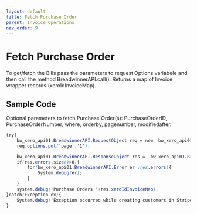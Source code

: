 ```yaml
---
layout: default
title: Fetch Purchase Order
parent: Invoice Operations
nav_order: 9
---
```


# Fetch Purchase Order

To get/fetch the Bills pass the parameters to request.Options variabele and then call the method BreadwinnerAPI.call(). Returns a map of Invoice  wrapper records (xeroIdInvoiceMap).

## Sample Code

Optional parameters to fetch Purchase Order(s):
PurchaseOrderID, PurchaseOrderNumber, where, orderby, pagenumber, modifiedafter.


```scss
try{
    bw_xero_api01.BreadwinnerAPI.RequestObject req = new  bw_xero_api01.BreadwinnerAPI.RequestObject();
    req.options.put('page','1');

    bw_xero_api01.BreadwinnerAPI.ResponseObject res =  bw_xero_api01.BreadwinnerAPI.call('fetchPurchaseOrder', req);
    if(res.errors.size()>0){
        for(bw_xero_api01.BreadwinnerAPI.Error er :res.errors){
            System.debug(er); 
        }
    }
    system.debug('Purchase Orders '+res.xeroIdInvoiceMap);
}catch(Exception ex){
    System.debug('Exception occurred while creating customers in Stripe.'+ex.getStackTraceString());
}
```